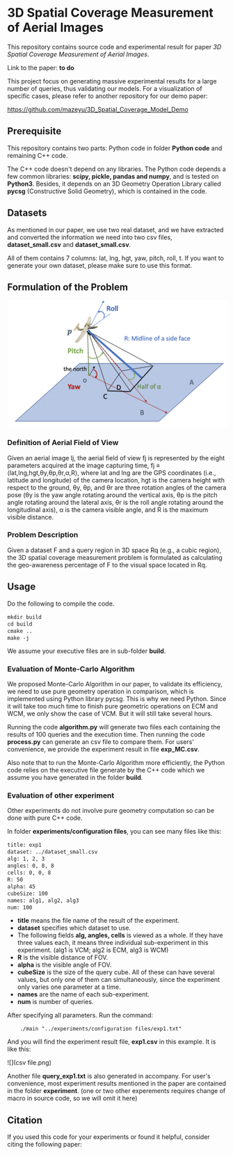 # 3D Spatial Coverage Measurement of Aerial Images

This repository contains source code and experimental result for paper *3D Spatial Coverage Measurement of Aerial Images*.

Link to the paper: **to do**

This project focus on generating massive experimental results for a large number of queries, thus validating our models. For a visualization of specific cases, please refer to another repository for our demo paper:


https://github.com/mazeyu/3D_Spatial_Coverage_Model_Demo


## Prerequisite
This repository contains two parts: Python code in folder **Python code** and remaining C++ code.

The C++ code doesn't depend on any libraries.
The Python code depends a few common libraries: **scipy, pickle, pandas and numpy**, and is tested on **Python3**. Besides, it depends on an 3D Geometry Operation Library called **pycsg** (Constructive Solid Geometry), which is contained in the code.



## Datasets

As mentioned in our paper, we use two real dataset, and we have extracted and converted the information we need into two csv files, **dataset_small.csv** and **dataset_small.csv**.

 All of them contains 7 columns: lat, lng, hgt, yaw, pitch, roll, t. If you want to generate your own dataset, please make sure to use this format.

## Formulation of the Problem
![](3Dfov.png)
### Definition of Aerial Field of View
Given an aerial image Ij, the aerial field of view fj is represented by the eight parameters acquired at the image capturing time, fj ≡ ⟨lat,lng,hgt,θy,θp,θr,α,R⟩, where lat and lng are the GPS coordinates (i.e., latitude and longitude) of the camera location, hgt is the camera height with respect to the ground, θy, θp, and θr are three rotation angles of the camera pose (θy is the yaw angle rotating around the vertical axis, θp is the pitch angle rotating around the lateral axis, θr is the roll angle rotating around the longitudinal axis), α is the camera visible angle, and R is the maximum visible distance.
### Problem Description
Given a dataset F and a query region in 3D space Rq (e.g., a cubic region), the 3D spatial coverage measurement problem is formulated as calculating the geo-awareness percentage of F to the visual space located in Rq.


## Usage
Do the following to compile the code.
~~~
mkdir build
cd build
cmake ..
make -j
~~~
We assume your executive files are in sub-folder **build**.

### Evaluation of Monte-Carlo Algorithm
We proposed Monte-Carlo Algorithm in our paper, to validate its efficiency, we need to use pure geometry operation in comparison, which is implemented using Python library pycsg. This is why we need Python.
Since it will take too much time to finish pure geometric operations on ECM and WCM, we only show the case of VCM. But it will still take several hours.

 Running the code **algorithm.py** will generate two files each containing the results of 100 queries and the execution time. Then running the code **process.py** can generate an csv file to compare them. For users' convenience, we provide the experiment result in file **exp_MC.csv**.
 
 Also note that to run the Monte-Carlo Algorithm more efficiently, the Python code relies on the executive file generate by the C++ code which we assume you have generated in the folder **build**.
 
 

### Evaluation of other experiment
Other experiments do not involve pure geometry computation so can be done with pure C++ code.

In folder **experiments/configuration files**, you can see many files like this:
~~~
title: exp1
dataset: ../dataset_small.csv
alg: 1, 2, 3
angles: 0, 8, 8
cells: 0, 0, 8
R: 50
alpha: 45
cubeSize: 100
names: alg1, alg2, alg3
num: 100
~~~
 
* **title** means the file name of the result of the experiment.
* **dataset** specifies which dataset to use.
* The following fields **alg, angles, cells** is viewed as a whole. If they have three values each, it means three individual sub-experiment in this experiment. (alg1 is VCM; alg2 is ECM, alg3 is WCM)
* **R** is the visible distance of FOV.
* **alpha** is the visible angle of FOV.
* **cubeSize** is the size of the query cube. All of these can have several values, but only one of them can simultaneously, since the experiment only varies one parameter at a time.
* **names** are the name of each sub-experiment.
* **num** is number of queries.

After specifying all parameters. Run the command:
~~~
    ./main "../experiments/configuration files/exp1.txt"
~~~
And you will find the experiment result file, **exp1.csv** in this example. It is like this:

![](csv file.png)

Another file **query_exp1.txt** is also generated in accompany. For user's convenience, most experiment results mentioned in the paper are contained in the folder **experiment**. (one or two other experements requires change of macro in source code, so we will omit it here)


    

 


## Citation

If you used this code for your experiments or found it helpful, consider citing the following paper:

~~~
~~~
